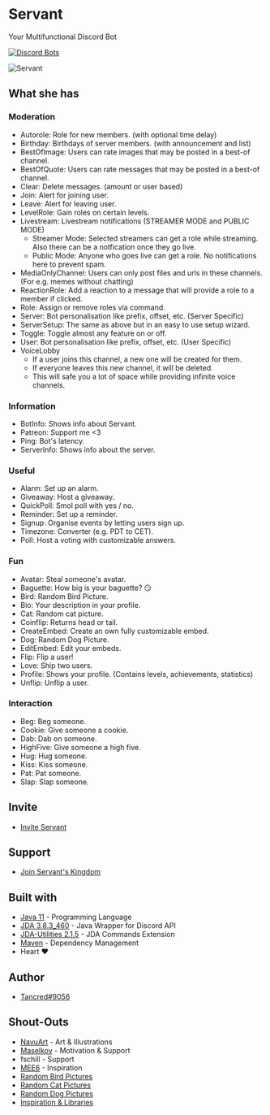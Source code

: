# Servant
Your Multifunctional Discord Bot

[![Discord Bots](https://top.gg/api/widget/status/436916794796670977.svg)](https://top.gg/bot/436916794796670977)

![Servant](https://i.imgur.com/MDRt4fA.png)

## What she has


### Moderation
* Autorole: Role for new members. (with optional time delay)
* Birthday: Birthdays of server members. (with announcement and list)
* BestOfImage: Users can rate images that may be posted in a best-of channel.
* BestOfQuote: Users can rate messages that may be posted in a best-of channel.
* Clear: Delete messages. (amount or user based)
* Join: Alert for joining user.
* Leave: Alert for leaving user.
* LevelRole: Gain roles on certain levels.
* Livestream: Livestream notifications (STREAMER MODE and PUBLIC MODE)
	* Streamer Mode: Selected streamers can get a role while streaming. Also there can be a notfication once they go live.
    * Public Mode: Anyone who goes live can get a role. No notifications here to prevent spam.
* MediaOnlyChannel: Users can only post files and urls in these channels. (For e.g. memes without chatting)
* ReactionRole: Add a reaction to a message that will provide a role to a member if clicked.
* Role: Assign or remove roles via command.
* Server: Bot personalisation like prefix, offset, etc. (Server Specific)
* ServerSetup: The same as above but in an easy to use setup wizard.
* Toggle: Toggle almost any feature on or off.
* User: Bot personalisation like prefix, offset, etc. (User Specific)
* VoiceLobby
	* If a user joins this channel, a new one will be created for them.
    * If everyone leaves this new channel, it will be deleted.
    * This will safe you a lot of space while providing infinite voice channels.

### Information
* BotInfo: Shows info about Servant.
* Patreon: Support me <3
* Ping: Bot's latency.
* ServerInfo: Shows info about the server.

### Useful
* Alarm: Set up an alarm.
* Giveaway: Host a giveaway.
* QuickPoll: Smol poll with yes / no.
* Reminder: Set up a reminder.
* Signup: Organise events by letting users sign up.
* Timezone: Converter (e.g. PDT to CET).
* Poll: Host a voting with customizable answers.

### Fun
* Avatar: Steal someone's avatar.
* Baguette: How big is your baguette? 😏
* Bird: Random Bird Picture.
* Bio: Your description in your profile.
* Cat: Random cat picture.
* Coinflip: Returns head or tail.
* CreateEmbed: Create an own fully customizable embed.
* Dog: Random Dog Picture.
* EditEmbed: Edit your embeds.
* Flip: Flip a user!
* Love: Ship two users.
* Profile: Shows your profile. (Contains levels, achievements, statistics)
* Unflip: Unflip a user.

### Interaction
* Beg: Beg someone.
* Cookie: Give someone a cookie.
* Dab: Dab on someone.
* HighFive: Give someone a high five.
* Hug: Hug someone.
* Kiss: Kiss someone.
* Pat: Pat someone.
* Slap: Slap someone.

## Invite
* [Invite Servant](https://discordapp.com/oauth2/authorize?client_id=436916794796670977&scope=bot&permissions=8)

## Support
* [Join Servant's Kingdom](https://discord.gg/4GpaH5V)

## Built with
* [Java 11](https://openjdk.java.net/projects/jdk/11/) - Programming Language
* [JDA 3.8.3_460](https://github.com/DV8FromTheWorld/JDA) - Java Wrapper for Discord API
* [JDA-Utilities 2.1.5](https://github.com/JDA-Applications/JDA-Utilities) - JDA Commands Extension
* [Maven](https://maven.apache.org/) - Dependency Management
* Heart :heart:

## Author
* [Tancred#9056](https://github.com/Tancred423)

## Shout-Outs
* [NavuArt](https://twitter.com/navuart) - Art & Illustrations
* [Maselkov](https://github.com/Maselkov) - Motivation & Support
* fschill - Support
* [MEE6](https://mee6.xyz/) - Inspiration
* [Random Bird Pictures](http://random.birb.pw)
* [Random Cat Pictures](http://random.cat)
* [Random Dog Pictures](https://dog.ceo/dog-api)
* [Inspiration & Libraries](https://github.com/jagrosh)
